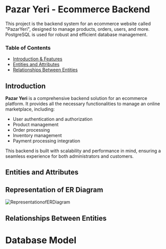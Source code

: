 #  Pazar Yeri - Ecommerce Backend

This project is the backend system for an ecommerce website called "PazarYeri", designed to manage products, orders, users, and more. 
PostgreSQL is used for robust and efficient database management.

### Table of Contents
- [Introduction & Features](#introduction)
- [Entities and Attributes](#entities-and-attributes)
- [Relationships Between Entities](#relationships-between-entities)

## Introduction

**Pazar Yeri** is a comprehensive backend solution for an ecommerce platform. It provides all the necessary functionalities to manage an online marketplace, including:

- User authentication and authorization
- Product management
- Order processing
- Inventory management
- Payment processing integration

This backend is built with scalability and performance in mind, ensuring a seamless experience for both administrators and customers.

## Entities and Attributes



## Representation of ER Diagram

![RepresentationofERDiagram](https://github.com/ilsusunal/PazarYeri-backend/assets/148697098/4caee880-19a4-4f98-aadd-352c6d04b327)

## Relationships Between Entities

# Database Model 

